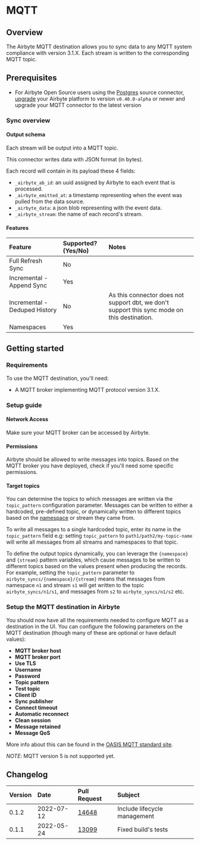# MQTT

## Overview

The Airbyte MQTT destination allows you to sync data to any MQTT system compliance with version 3.1.X. Each stream is written to the corresponding MQTT topic.

## Prerequisites
- For Airbyte Open Source users using the [Postgres](https://docs.airbyte.com/integrations/sources/postgres) source connector, [upgrade](https://docs.airbyte.com/operator-guides/upgrading-airbyte/) your Airbyte platform to version `v0.40.0-alpha` or newer and upgrade your MQTT connector to the latest version

### Sync overview

#### Output schema

Each stream will be output into a MQTT topic.

This connector writes data with JSON format (in bytes).

Each record will contain in its payload these 4 fields:

* `_airbyte_ab_id`: an uuid assigned by Airbyte to each event that is processed.
* `_airbyte_emitted_at`:  a timestamp representing when the event was pulled from the data source.
* `_airbyte_data`: a json blob representing with the event data.
* `_airbyte_stream`: the name of each record's stream.

#### Features

| Feature | Supported?\(Yes/No\) | Notes |
| :--- | :--- | :--- |
| Full Refresh Sync | No |  |
| Incremental - Append Sync | Yes |  |
| Incremental - Deduped History | No | As this connector does not support dbt, we don't support this sync mode on this destination. |
| Namespaces | Yes |  |

## Getting started

### Requirements

To use the MQTT destination, you'll need:

* A MQTT broker implementing MQTT protocol version 3.1.X.

### Setup guide

#### Network Access

Make sure your MQTT broker can be accessed by Airbyte.

#### **Permissions**

Airbyte should be allowed to write messages into topics. Based on the MQTT broker you have deployed, check if you'll need some specific permissions.

#### Target topics

You can determine the topics to which messages are written via the `topic_pattern` configuration parameter. Messages can be written to either a hardcoded, pre-defined topic, or dynamically written to different topics based on the [namespace](https://docs.airbyte.io/understanding-airbyte/namespaces) or stream they came from.

To write all messages to a single hardcoded topic, enter its name in the `topic_pattern` field e.g: setting `topic_pattern` to `path1/path2/my-topic-name` will write all messages from all streams and namespaces to that topic.

To define the output topics dynamically, you can leverage the `{namespace}` and `{stream}` pattern variables, which cause messages to be written to different topics based on the values present when producing the records. For example, setting the `topic_pattern` parameter to `airbyte_syncs/{namespace}/{stream}` means that messages from namespace `n1` and stream `s1` will get written to the topic `airbyte_syncs/n1/s1`, and messages from `s2` to `airbyte_syncs/n1/s2` etc.

### Setup the MQTT destination in Airbyte

You should now have all the requirements needed to configure MQTT as a destination in the UI. You can configure the following parameters on the MQTT destination \(though many of these are optional or have default values\):

* **MQTT broker host**
* **MQTT broker port**
* **Use TLS**
* **Username**
* **Password**
* **Topic pattern**
* **Test topic**
* **Client ID**
* **Sync publisher**
* **Connect timeout**
* **Automatic reconnect**
* **Clean session**
* **Message retained**
* **Message QoS**

More info about this can be found in the [OASIS MQTT standard site](http://docs.oasis-open.org/mqtt/mqtt/v3.1.1/mqtt-v3.1.1.html).

_NOTE_: MQTT version 5 is not supported yet.


## Changelog

| Version | Date | Pull Request | Subject |
| :--- | :--- | :--- | :--- |
| 0.1.2 | 2022-07-12 | [14648](https://github.com/airbytehq/airbyte/pull/14648) | Include lifecycle management |
| 0.1.1 | 2022-05-24 | [13099](https://github.com/airbytehq/airbyte/pull/13099) | Fixed build's tests |
